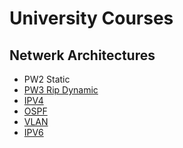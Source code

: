 # University Courses

## Netwerk Architectures

<ul>
  <li>PW2 Static
    <a href="https://github.com/Jervi-sir/school-courses/blob/main/network%20architecture/TP2%20PW2%20static.pdf" />
  </li>
  <li>PW3 Rip Dynamic
  <a href="https://github.com/Jervi-sir/school-courses/blob/main/network%20architecture/TP3%20PW3%20RIP.pdf" />
  </li>
  <li>IPV4
  <a href="https://github.com/Jervi-sir/school-courses/blob/main/network%20architecture/TP4%20IPV4.pdf" />
  </li>
  <li>OSPF
  <a href="https://github.com/Jervi-sir/school-courses/blob/main/network%20architecture/TP6%20OSPF.pdf" />
  </li>
  <li>VLAN
  <a href="https://github.com/Jervi-sir/school-courses/blob/main/network%20architecture/TP8%20VLAN.pdf" />
  </li>
  <li>IPV6
  <a href="https://github.com/Jervi-sir/school-courses/blob/main/network%20architecture/TP9%20IPV6.pdf" />
  </li>
</ul>
